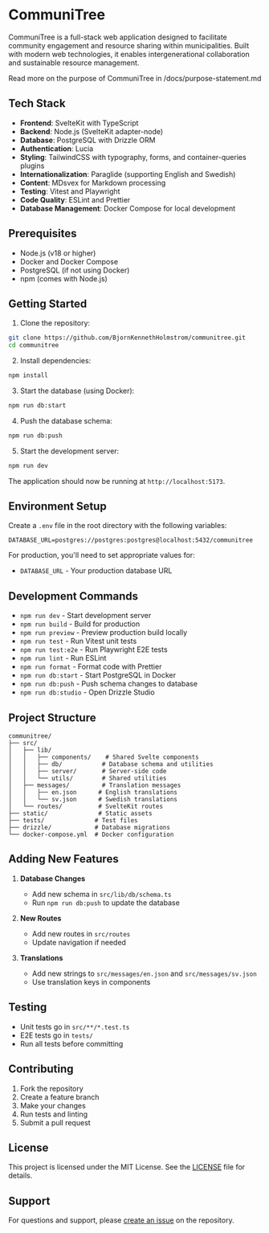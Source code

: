 # CommuniTree

CommuniTree is a full-stack web application designed to facilitate community engagement and resource sharing within municipalities. Built with modern web technologies, it enables intergenerational collaboration and sustainable resource management.

Read more on the purpose of CommuniTree in /docs/purpose-statement.md

## Tech Stack

- **Frontend**: SvelteKit with TypeScript
- **Backend**: Node.js (SvelteKit adapter-node)
- **Database**: PostgreSQL with Drizzle ORM
- **Authentication**: Lucia
- **Styling**: TailwindCSS with typography, forms, and container-queries plugins
- **Internationalization**: Paraglide (supporting English and Swedish)
- **Content**: MDsvex for Markdown processing
- **Testing**: Vitest and Playwright
- **Code Quality**: ESLint and Prettier
- **Database Management**: Docker Compose for local development

## Prerequisites

- Node.js (v18 or higher)
- Docker and Docker Compose
- PostgreSQL (if not using Docker)
- npm (comes with Node.js)

## Getting Started

1. Clone the repository:
```bash
git clone https://github.com/BjornKennethHolmstrom/communitree.git
cd communitree
```

2. Install dependencies:
```bash
npm install
```

3. Start the database (using Docker):
```bash
npm run db:start
```

4. Push the database schema:
```bash
npm run db:push
```

5. Start the development server:
```bash
npm run dev
```

The application should now be running at `http://localhost:5173`.

## Environment Setup

Create a `.env` file in the root directory with the following variables:

```env
DATABASE_URL=postgres://postgres:postgres@localhost:5432/communitree
```

For production, you'll need to set appropriate values for:
- `DATABASE_URL` - Your production database URL

## Development Commands

- `npm run dev` - Start development server
- `npm run build` - Build for production
- `npm run preview` - Preview production build locally
- `npm run test` - Run Vitest unit tests
- `npm run test:e2e` - Run Playwright E2E tests
- `npm run lint` - Run ESLint
- `npm run format` - Format code with Prettier
- `npm run db:start` - Start PostgreSQL in Docker
- `npm run db:push` - Push schema changes to database
- `npm run db:studio` - Open Drizzle Studio

## Project Structure

```
communitree/
├── src/
│   ├── lib/
│   │   ├── components/    # Shared Svelte components
│   │   ├── db/           # Database schema and utilities
│   │   ├── server/       # Server-side code
│   │   └── utils/        # Shared utilities
│   ├── messages/         # Translation messages
│   │   ├── en.json      # English translations
│   │   └── sv.json      # Swedish translations
│   └── routes/          # SvelteKit routes
├── static/              # Static assets
├── tests/              # Test files
├── drizzle/            # Database migrations
└── docker-compose.yml  # Docker configuration
```

## Adding New Features

1. **Database Changes**
   - Add new schema in `src/lib/db/schema.ts`
   - Run `npm run db:push` to update the database

2. **New Routes**
   - Add new routes in `src/routes`
   - Update navigation if needed

3. **Translations**
   - Add new strings to `src/messages/en.json` and `src/messages/sv.json`
   - Use translation keys in components

## Testing

- Unit tests go in `src/**/*.test.ts`
- E2E tests go in `tests/`
- Run all tests before committing

## Contributing

1. Fork the repository
2. Create a feature branch
3. Make your changes
4. Run tests and linting
5. Submit a pull request

## License

This project is licensed under the MIT License. See the [LICENSE](LICENSE) file for details.

## Support

For questions and support, please [create an issue](https://github.com/BjornKennethHolmstrom/communitree/issues) on the repository.
